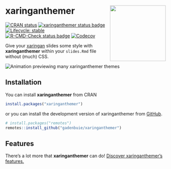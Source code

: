 
<!-- README.md is generated from README.Rmd. Please edit that file -->

# xaringanthemer <img src="man/figures/logo.png" align="right" height="175px" />

<!-- badges: start -->

[![CRAN
status](https://www.r-pkg.org/badges/version/xaringanthemer)](https://CRAN.R-project.org/package=xaringanthemer)
[![xaringanthemer status
badge](https://gadenbuie.r-universe.dev/badges/xaringanthemer)](https://gadenbuie.r-universe.dev)
[![Lifecycle:
stable](https://img.shields.io/badge/lifecycle-stable-brightgreen.svg)](https://lifecycle.r-lib.org/articles/stages.html)
[![R-CMD-Check status
badge](https://github.com/gadenbuie/xaringanthemer/workflows/R-CMD-check/badge.svg?branch=main)](https://github.com/gadenbuie/xaringanthemer/actions)
[![Codecov](https://img.shields.io/codecov/c/github/gadenbuie/xaringanthemer)](https://app.codecov.io/github/gadenbuie/xaringanthemer)
<!-- badges: end -->

Give your [xaringan](https://github.com/yihui/xaringan) slides some
style with **xaringanthemer** within your `slides.Rmd` file without
(much) CSS.

<img src="https://raw.githubusercontent.com/gadenbuie/xaringanthemer/assets/examples.gif" alt="Animation previewing many xaringanthemer themes" />

## Installation

You can install **xaringanthemer** from CRAN

``` r
install.packages("xaringanthemer")
```

or you can install the development version of xaringanthemer from
[GitHub](https://github.com/gadenbuie/xaringanthemer).

``` r
# install.packages("remotes")
remotes::install_github("gadenbuie/xaringanthemer")
```

## Features

There’s a lot more that **xaringanthemer** can do! [Discover
xaringanthemer’s
features.](https://pkg.garrickadenbuie.com/xaringanthemer/articles/xaringanthemer.html)
